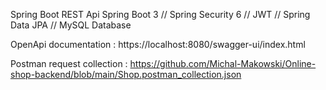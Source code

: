 Spring Boot REST Api
Spring Boot 3  //  Spring Security 6  //  JWT  //  Spring Data JPA  //  MySQL Database 

OpenApi documentation : https://localhost:8080/swagger-ui/index.html

Postman request collection : https://github.com/Michal-Makowski/Online-shop-backend/blob/main/Shop.postman_collection.json
